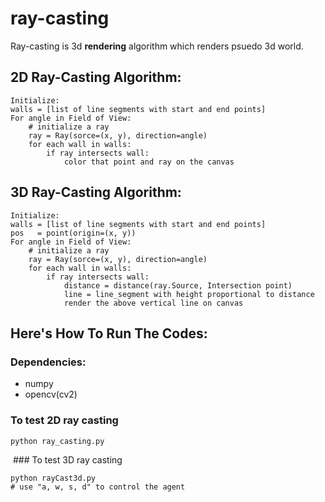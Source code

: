 # ray-casting

Ray-casting is 3d **rendering** algorithm which renders psuedo 3d world.

## 2D Ray-Casting Algorithm:
    Initialize:
    walls = [list of line segments with start and end points]
    For angle in Field of View:
        # initialize a ray
        ray = Ray(sorce=(x, y), direction=angle)
        for each wall in walls:
            if ray intersects wall:
                color that point and ray on the canvas
      

## 3D Ray-Casting Algorithm:
    Initialize:
    walls = [list of line segments with start and end points]
    pos   = point(origin=(x, y))
    For angle in Field of View:
        # initialize a ray
        ray = Ray(sorce=(x, y), direction=angle)
        for each wall in walls:
            if ray intersects wall:
                distance = distance(ray.Source, Intersection point)
                line = line_segment with height proportional to distance
                render the above vertical line on canvas
                
## Here's How To Run The Codes:

### Dependencies:
*  numpy
*  opencv(cv2)

### To test 2D ray casting

    python ray_casting.py
    
<img source="./screenshots/2d.jpg">
### To test 3D ray casting

    python rayCast3d.py
    # use "a, w, s, d" to control the agent

<img source="./screenshots/2d.jpg">

    
                
        
    
